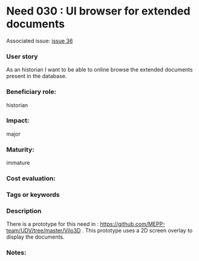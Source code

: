 # Need 030 : UI browser for extended documents

Associated issue: [issue 36](https://github.com/MEPP-team/UD-SV/issues/36)

### User story
As an historian I want to be able to online browse the extended documents present in the database. 

### Beneficiary role: 
historian

### Impact: 
major

### Maturity:
immature

### Cost evaluation:

### Tags or keywords

### Description
There is a prototype for this need in : https://github.com/MEPP-team/UDV/tree/master/Vilo3D . 
This prototype uses a 2D screen overlay to display the documents.

### Notes:
